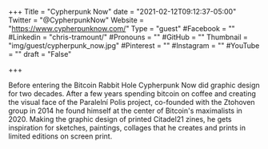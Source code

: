 +++
Title = "Cypherpunk Now"
date = "2021-02-12T09:12:37-05:00"
Twitter = "@CypherpunkNow"
Website = "https://www.cypherpunknow.com/"
Type = "guest"
#Facebook = ""
#Linkedin = "chris-tramount/"
#Pronouns = ""
#GitHub = ""
Thumbnail = "img/guest/cypherpunk_now.jpg"
#Pinterest = ""
#Instagram = ""
#YouTube = ""
draft = "False"

+++

Before entering the Bitcoin Rabbit Hole Cypherpunk Now did graphic design for two decades. After a few years spending bitcoin on coffee and creating the visual face of the Paralelní Polis project, co-founded with the Ztohoven group in 2014 he found himself at the center of Bitcoin's maximalists in 2020. Making the graphic design of printed Citadel21 zines, he gets inspiration for sketches, paintings, collages that he creates and prints in limited editions on screen print.
